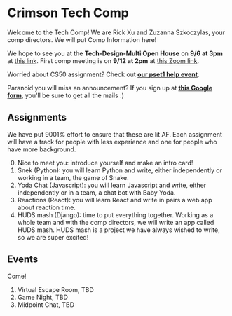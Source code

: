 # Crimson Tech Comp

Welcome to the Tech Comp! We are Rick Xu and Zuzanna Szkoczylas, your comp directors. We will put Comp Information here!

We hope to see you at the **Tech-Design-Multi Open House** on **9/6 at 3pm** at [this link](https://harvard.zoom.us/j/96755703644). First comp meeting is on **9/12 at 2pm** at [this Zoom link](https://harvard.zoom.us/j/97759502957?pwd=eDBkK0lZY2tWV3JUVlVWUzJ4Q2FDdz09).

Worried about CS50 assignment? Check out **[our pset1 help event](https://www.facebook.com/events/2386984268262714/)**.

Paranoid you will miss an announcement? If you sign up at **[this Google form](https://forms.gle/h6M4Vuy9KkZrUSsd6)**, you'll be sure to get all the mails :)

## Assignments
We have put 9001% effort to ensure that these are lit AF. Each assignment will have a track for people with less experience and one for people who have more background.

0. Nice to meet you: introduce yourself and make an intro card!
1. Snek (Python): you will learn Python and write, either independently or working in a team, the game of Snake.
2. Yoda Chat (Javascript): you will learn Javascript and write, either independently or in a team, a chat bot with Baby Yoda.
3. Reactions (React): you will learn React and write in pairs a web app about reaction time.
4. HUDS mash (Django): time to put everything together. Working as a whole team and with the comp directors, we will write an app called HUDS mash. HUDS mash is a project we have always wished to write, so we are super excited!

## Events
Come!

1. Virtual Escape Room, TBD
2. Game Night, TBD
3. Midpoint Chat, TBD
